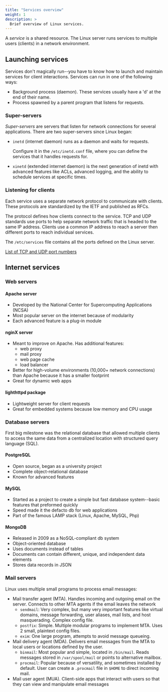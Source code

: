 ```yaml
---
title: "Services overview"
weight: 1
description: >
  Brief overview of Linux services.
---
```


A _service_ is a shared resource. The Linux server runs services to multiple users (clients) in a network environment.

## Launching services

Services don't magically run--you have to know how to launch and maintain services for client interactions. Services can run in one of the following ways:
- Background process (daemon). These services usually have a 'd' at the end of their name.
- Process spawned by a parent program that listens for requests.

### Super-servers

_Super-servers_ are servers that listen for network connections for several applications. There are two super-servers since Linux began:
- `inetd` (internet daemon) runs as a daemon and waits for requests.
  
  Configure it in the `/etc/inetd.conf` file, where you can define the services that it handles requests for.
- `xinetd` (extended internet daemon) is the next generation of inetd with advanced features like ACLs, advanced logging, and the ability to schedule services at specific times.

### Listening for clients

Each service uses a separate network protocol to communicate with clients. These protocols are standardized by the IETF and published as RFCs.

The protocol defines how clients connect to the service. TCP and UDP standards use ports to help separate network traffic that is headed to the same IP address. Clients use a common IP address to reach a server then different ports to reach individual services.

The `/etc/services` file contains all the ports defined on the Linux server.

[List of TCP and UDP port numbers](https://en.wikipedia.org/wiki/List_of_TCP_and_UDP_port_numbers)

## Internet services

### Web servers

#### Apache server

- Developed by the National Center for Supercomputing Applications (NCSA)
- Most popular server on the internet because of modularity
- Each advanced feature is a plug-in module

#### nginX server

- Meant to improve on Apache. Has additional features:
  - web proxy
  - mail proxy
  - web page cache
  - load balancer
- Better for high-volume environments (10,000+ network connections) than Apache because it has a smaller footprint
- Great for dynamic web apps

#### lighthttpd package

- Lightweight server for client requests
- Great for embedded systems because low memory and CPU usage

### Database servers

First big milestone was the relational database that allowed multiple clients to access the same data from a centralized location with structured query language (SQL).

#### PostgreSQL

- Open source, began as a university project
- Complete object-relational database
- Known for advanced features

#### MySQL

- Started as a project to create a simple but fast database system--basic features that preformed quickly
- Speed made it the defacto db for web applications
- Part of the famous LAMP stack (Linux, Apache, MySQL, Php)

#### MongoDB

- Released in 2009 as a NoSQL-compliant db system
- Object-oriented database
- Uses documents instead of tables
- Documents can contain different, unique, and independent data elements
- Stores data records in JSON

### Mail servers

Linux uses multiple small programs to process email messages:
- Mail transfer agent (MTA). Handles incoming and outgoing email on the server. Connects to other MTA agents if the email leaves the network
  - `sendmail`: Very complex, but many very important features like virtual domains, message forwarding, user aliases, mail lists, and host masquerading. Complex config file.
  - `postfix`: Simple. Multiple modular programs to implement MTA. Uses 2 small, plaintext config files.
  - `exim`: One large program, attempts to avoid message queueing.
- Mail delivery agent (MDA). Delivers email messages from the MTA to local users or locations defined by the user.
  - `binmail`: Most popular and simple, located in `/bin/mail`. Reads messages stored in `/var/spool/mail` or points to alternative mailbox.
  - `procmail`: Popular because of versatility, and sometimes installed by default. User can create a `.procmail` file in `$HOME` to direct incoming mail.
- Mail user agent (MUA). Client-side apps that interact with users so that they can view and manipulate email messages